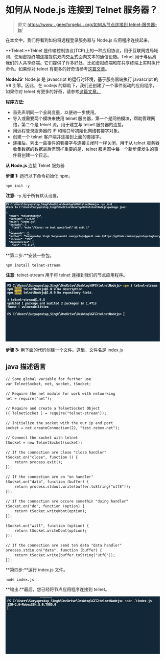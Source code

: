 # 如何从 Node.js 连接到 Telnet 服务器？

> 原文:[https://www . geesforgeks . org/如何从节点连接到 telnet-服务器-js/](https://www.geeksforgeeks.org/how-to-connect-to-telnet-server-from-node-js/)

在本文中，我们将看到如何将远程登录服务器与 Node.js 应用程序连接起来。

**Telnet:**Telnet 是传输控制协议(TCP)上的一种应用协议，用于互联网或局域网，使用虚拟终端连接提供双向交互式面向文本的通信设施。Telnet 用于与远离我们的人共享终端。它们提供了许多好处，比如虚拟终端和在共享终端上实时执行命令。如果你对 telnet 有更多的好奇请参考[这篇文章](https://www.geeksforgeeks.org/introduction-to-telnet/)。

**NodeJS:** Node.js 是 javascript 的运行时环境，基于服务器端执行 javascript 的 V8 引擎。因此，在 nodejs 的帮助下，我们还创建了一个事件驱动的应用程序，如果你对 telnet 有更多的好奇，请参考[这篇文章。](https://www.geeksforgeeks.org/introduction-to-nodejs/)

**程序方法:**

*   首先声明同一个全局变量，以便进一步使用。
*   导入或需要两个模块来使用 telnet 服务器，第一个是网络模块，帮助管理网络，第二个是 telnet 流，用于建立与 telnet 服务器的连接。
*   用远程登录服务器的 IP 和端口号初始化网络套接字对象。
*   创建一个 telnet 客户端并连接到上面的套接字。
*   连接后，列出一些事件的套接字与连接关闭时一样关闭，用于从 telnet 服务器收集数据的数据最后但同样重要的是，telnet 服务器中每一个新步骤发生的事件将创建一个日志。

**从 Node.js** 连接 Telnet 服务器

**步骤 1:** 运行以下命令初始化 npm。

```
npm init -y
```

**注意:** -y 用于所有默认设置。

![](img/fd633a1982e70d65c709f45092e0cdad.png)

**第二步:**安装一些包。

```
npm install telnet-stream
```

**注意:** telnet-stream 用于将 telnet 连接到我们的节点应用程序。

![](img/cd1780769b63018f4fc70c471f74bb1a.png)

**步骤 3:** 用下面的代码创建一个文件。这里，文件名是 index.js

## java 描述语言

```
// Some global variable for further use
var TelnetSocket, net, socket, tSocket;

// Require the net module for work with networking
net = require("net");

// Require and create a TelnetSocket Object
({ TelnetSocket } = require("telnet-stream"));

// Initialize the socket with the our ip and port
socket = net.createConnection(22, "test.rebex.net");

// Connect the socket with telnet
tSocket = new TelnetSocket(socket);

// If the connection are close "close handler"
tSocket.on("close", function () {
    return process.exit();
});

// If the connection are on "on handler"
tSocket.on("data", function (buffer) {
    return process.stdout.write(buffer.toString("utf8"));
});

// If the connection are occure somethin "doing handler"
tSocket.on("do", function (option) {
    return tSocket.writeWont(option);
});

tSocket.on("will", function (option) {
    return tSocket.writeDont(option);
});

// If the connection are send teh data "data handler"
process.stdin.on("data", function (buffer) {
    return tSocket.write(buffer.toString("utf8"));
});
```

**第四步:**运行 index.js 文件。

```
node index.js
```

**输出:**最后，您已经将节点应用程序连接到 telnet。

![](img/feefe7334290617ac1cb2007e1ac2863.png)